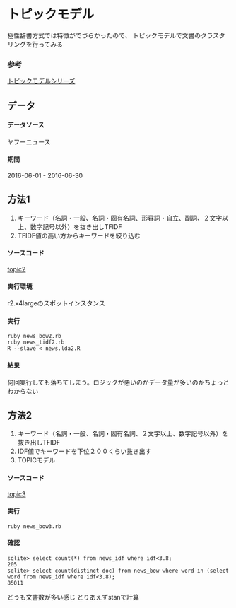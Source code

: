 # トピックモデル

極性辞書方式では特徴がでづらかったので、
トピックモデルで文書のクラスタリングを行ってみる

### 参考　
[トピックモデルシリーズ](http://statmodeling.hatenablog.com/entry/topic-model-2)

## データ
#### データソース        
ヤフーニュース     
#### 期間    
2016-06-01 - 2016-06-30      

## 方法1
1. キーワード（名詞・一般、名詞・固有名詞、形容詞・自立、副詞、２文字以上、数字記号以外）を抜き出しTFIDF
1. TFIDF値の高い方からキーワードを絞り込む
#### ソースコード      
[topic2](../senti/topic2)    
#### 実行環境
r2.x4largeのスポットインスタンス

#### 実行
```
ruby news_bow2.rb
ruby news_tidf2.rb
R --slave < news.lda2.R
```
#### 結果
何回実行しても落ちてしまう。ロジックが悪いのかデータ量が多いのかちょっとわからない

## 方法2
1. キーワード（名詞・一般、名詞・固有名詞、２文字以上、数字記号以外）を抜き出しTFIDF
1. IDF値でキーワードを下位２００くらい抜き出す
1. TOPICモデル
#### ソースコード      
[topic3](../senti/topic3)   
#### 実行
```
ruby news_bow3.rb
```
#### 確認
```
sqlite> select count(*) from news_idf where idf<3.8;
205
sqlite> select count(distinct doc) from news_bow where word in (select word from news_idf where idf<3.8);
85011
```
どうも文書数が多い感じ
とりあえずstanで計算
